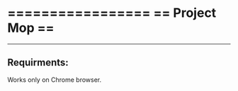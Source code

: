 =================
== Project Mop ==
=================

------------
Requirments:
------------

Works only on Chrome browser.
